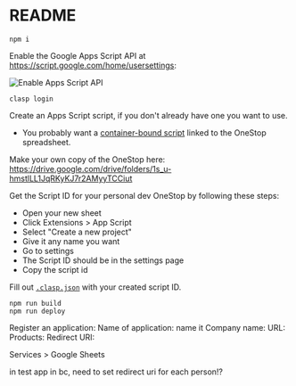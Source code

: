 # README

```shell
npm i
```

Enable the Google Apps Script API at https://script.google.com/home/usersettings:

![Enable Apps Script API](https://user-images.githubusercontent.com/744973/54870967-a9135780-4d6a-11e9-991c-9f57a508bdf0.gif)

```shell
clasp login
```

Create an Apps Script script, if you don't already have one you want to use.
- You probably want a [container-bound script](https://developers.google.com/apps-script/guides/bound#access_to_bound_scripts) linked to the OneStop spreadsheet.

Make your own copy of the OneStop here: https://drive.google.com/drive/folders/1s_u-hmstlLL1JqRKyKJ7r2AMyyTCCiut

Get the Script ID for your personal dev OneStop by following these steps:
- Open your new sheet
- Click Extensions > App Script
- Select "Create a new project"
- Give it any name you want
- Go to settings
- The Script ID should be in the settings page
- Copy the script id 

Fill out [`.clasp.json`](./.clasp.json) with your created script ID.

```shell
npm run build
npm run deploy
```

Register an application:
Name of application: name it
Company name:
URL:
Products:
Redirect URI: 

Services > Google Sheets

in test app in bc, need to set redirect uri for each person!?
